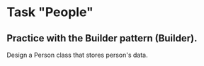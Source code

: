 # Task "People"
## Practice with the Builder pattern (Builder). 
Design a Person class that stores person's data.
